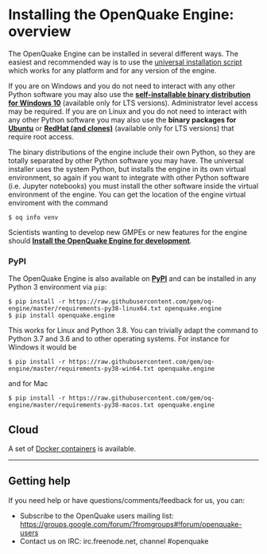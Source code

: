 # Installing the OpenQuake Engine: overview

The OpenQuake Engine can be installed in several different ways. The
easiest and recommended way is to use the [universal installation
script](universal.md) which works for any platform and for any version
of the engine.

If you are on Windows and you do not need to interact with any other Python software you may also use the **[self-installable binary distribution for Windows 10](windows.md)** (available only for LTS versions). Administrator level access may be required.
If you are on Linux and you do not need to interact with any other Python software you may also use the **binary packages for [Ubuntu](ubuntu.md)** or **[RedHat (and clones)](rhel.md)** (available only for LTS versions) that require root access.

The binary distributions of the engine include their own Python, so they are totally separated by other Python software you may have. The universal installer uses the system Python, but installs the engine in its own virtual environment, so again if you want to integrate with other Python software (i.e. Jupyter notebooks) you must install the other software inside the virtual environment of the engine. You can get the location of the engine virtual enviroment with the command
```
$ oq info venv
```

Scientists wanting to develop new GMPEs or new features for the engine should **[Install the OpenQuake Engine for development](universal.md)**.

### PyPI

The OpenQuake Engine is also available on **[PyPI](https://pypi.python.org/pypi/openquake.engine)** and can be installed in any Python 3 environment via `pip`:

```
$ pip install -r https://raw.githubusercontent.com/gem/oq-engine/master/requirements-py38-linux64.txt openquake.engine
$ pip install openquake.engine
```
This works for Linux and Python 3.8. You can trivially adapt the command to Python 3.7 and 3.6 and to other
operating systems. For instance for Windows it would be

```
$ pip install -r https://raw.githubusercontent.com/gem/oq-engine/master/requirements-py38-win64.txt openquake.engine
```
and for Mac
```
$ pip install -r https://raw.githubusercontent.com/gem/oq-engine/master/requirements-py38-macos.txt openquake.engine
```

## Cloud

A set of [Docker containers](docker.md) is available.

***

## Getting help
If you need help or have questions/comments/feedback for us, you can:
  * Subscribe to the OpenQuake users mailing list: https://groups.google.com/forum/?fromgroups#!forum/openquake-users
  * Contact us on IRC: irc.freenode.net, channel #openquake
